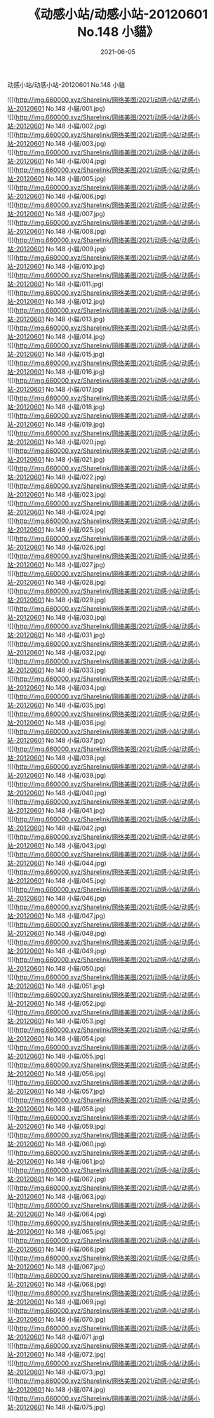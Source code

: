 ﻿---
layout: post
title:  《动感小站/动感小站-20120601 No.148 小貓》
date:   2021-06-05
img: http://img.660000.xyz/Sharelink/网络美图/2021/动感小站/动感小站-20120601 No.148 小貓/000.jpg
categories: [美女, 清纯, 唯美]
---

动感小站/动感小站-20120601 No.148 小貓

 ![](http://img.660000.xyz/Sharelink/网络美图/2021/动感小站/动感小站-20120601 No.148 小貓/001.jpg) <br>![](http://img.660000.xyz/Sharelink/网络美图/2021/动感小站/动感小站-20120601 No.148 小貓/002.jpg) <br>![](http://img.660000.xyz/Sharelink/网络美图/2021/动感小站/动感小站-20120601 No.148 小貓/003.jpg) <br>![](http://img.660000.xyz/Sharelink/网络美图/2021/动感小站/动感小站-20120601 No.148 小貓/004.jpg) <br>![](http://img.660000.xyz/Sharelink/网络美图/2021/动感小站/动感小站-20120601 No.148 小貓/005.jpg) <br>![](http://img.660000.xyz/Sharelink/网络美图/2021/动感小站/动感小站-20120601 No.148 小貓/006.jpg) <br>![](http://img.660000.xyz/Sharelink/网络美图/2021/动感小站/动感小站-20120601 No.148 小貓/007.jpg) <br>![](http://img.660000.xyz/Sharelink/网络美图/2021/动感小站/动感小站-20120601 No.148 小貓/008.jpg) <br>![](http://img.660000.xyz/Sharelink/网络美图/2021/动感小站/动感小站-20120601 No.148 小貓/009.jpg) <br>![](http://img.660000.xyz/Sharelink/网络美图/2021/动感小站/动感小站-20120601 No.148 小貓/010.jpg) <br>![](http://img.660000.xyz/Sharelink/网络美图/2021/动感小站/动感小站-20120601 No.148 小貓/011.jpg) <br>![](http://img.660000.xyz/Sharelink/网络美图/2021/动感小站/动感小站-20120601 No.148 小貓/012.jpg) <br>![](http://img.660000.xyz/Sharelink/网络美图/2021/动感小站/动感小站-20120601 No.148 小貓/013.jpg) <br>![](http://img.660000.xyz/Sharelink/网络美图/2021/动感小站/动感小站-20120601 No.148 小貓/014.jpg) <br>![](http://img.660000.xyz/Sharelink/网络美图/2021/动感小站/动感小站-20120601 No.148 小貓/015.jpg) <br>![](http://img.660000.xyz/Sharelink/网络美图/2021/动感小站/动感小站-20120601 No.148 小貓/016.jpg) <br>![](http://img.660000.xyz/Sharelink/网络美图/2021/动感小站/动感小站-20120601 No.148 小貓/017.jpg) <br>![](http://img.660000.xyz/Sharelink/网络美图/2021/动感小站/动感小站-20120601 No.148 小貓/018.jpg) <br>![](http://img.660000.xyz/Sharelink/网络美图/2021/动感小站/动感小站-20120601 No.148 小貓/019.jpg) <br>![](http://img.660000.xyz/Sharelink/网络美图/2021/动感小站/动感小站-20120601 No.148 小貓/020.jpg) <br>![](http://img.660000.xyz/Sharelink/网络美图/2021/动感小站/动感小站-20120601 No.148 小貓/021.jpg) <br>![](http://img.660000.xyz/Sharelink/网络美图/2021/动感小站/动感小站-20120601 No.148 小貓/022.jpg) <br>![](http://img.660000.xyz/Sharelink/网络美图/2021/动感小站/动感小站-20120601 No.148 小貓/023.jpg) <br>![](http://img.660000.xyz/Sharelink/网络美图/2021/动感小站/动感小站-20120601 No.148 小貓/024.jpg) <br>![](http://img.660000.xyz/Sharelink/网络美图/2021/动感小站/动感小站-20120601 No.148 小貓/025.jpg) <br>![](http://img.660000.xyz/Sharelink/网络美图/2021/动感小站/动感小站-20120601 No.148 小貓/026.jpg) <br>![](http://img.660000.xyz/Sharelink/网络美图/2021/动感小站/动感小站-20120601 No.148 小貓/027.jpg) <br>![](http://img.660000.xyz/Sharelink/网络美图/2021/动感小站/动感小站-20120601 No.148 小貓/028.jpg) <br>![](http://img.660000.xyz/Sharelink/网络美图/2021/动感小站/动感小站-20120601 No.148 小貓/029.jpg) <br>![](http://img.660000.xyz/Sharelink/网络美图/2021/动感小站/动感小站-20120601 No.148 小貓/030.jpg) <br>![](http://img.660000.xyz/Sharelink/网络美图/2021/动感小站/动感小站-20120601 No.148 小貓/031.jpg) <br>![](http://img.660000.xyz/Sharelink/网络美图/2021/动感小站/动感小站-20120601 No.148 小貓/032.jpg) <br>![](http://img.660000.xyz/Sharelink/网络美图/2021/动感小站/动感小站-20120601 No.148 小貓/033.jpg) <br>![](http://img.660000.xyz/Sharelink/网络美图/2021/动感小站/动感小站-20120601 No.148 小貓/034.jpg) <br>![](http://img.660000.xyz/Sharelink/网络美图/2021/动感小站/动感小站-20120601 No.148 小貓/035.jpg) <br>![](http://img.660000.xyz/Sharelink/网络美图/2021/动感小站/动感小站-20120601 No.148 小貓/036.jpg) <br>![](http://img.660000.xyz/Sharelink/网络美图/2021/动感小站/动感小站-20120601 No.148 小貓/037.jpg) <br>![](http://img.660000.xyz/Sharelink/网络美图/2021/动感小站/动感小站-20120601 No.148 小貓/038.jpg) <br>![](http://img.660000.xyz/Sharelink/网络美图/2021/动感小站/动感小站-20120601 No.148 小貓/039.jpg) <br>![](http://img.660000.xyz/Sharelink/网络美图/2021/动感小站/动感小站-20120601 No.148 小貓/040.jpg) <br>![](http://img.660000.xyz/Sharelink/网络美图/2021/动感小站/动感小站-20120601 No.148 小貓/041.jpg) <br>![](http://img.660000.xyz/Sharelink/网络美图/2021/动感小站/动感小站-20120601 No.148 小貓/042.jpg) <br>![](http://img.660000.xyz/Sharelink/网络美图/2021/动感小站/动感小站-20120601 No.148 小貓/043.jpg) <br>![](http://img.660000.xyz/Sharelink/网络美图/2021/动感小站/动感小站-20120601 No.148 小貓/044.jpg) <br>![](http://img.660000.xyz/Sharelink/网络美图/2021/动感小站/动感小站-20120601 No.148 小貓/045.jpg) <br>![](http://img.660000.xyz/Sharelink/网络美图/2021/动感小站/动感小站-20120601 No.148 小貓/046.jpg) <br>![](http://img.660000.xyz/Sharelink/网络美图/2021/动感小站/动感小站-20120601 No.148 小貓/047.jpg) <br>![](http://img.660000.xyz/Sharelink/网络美图/2021/动感小站/动感小站-20120601 No.148 小貓/048.jpg) <br>![](http://img.660000.xyz/Sharelink/网络美图/2021/动感小站/动感小站-20120601 No.148 小貓/049.jpg) <br>![](http://img.660000.xyz/Sharelink/网络美图/2021/动感小站/动感小站-20120601 No.148 小貓/050.jpg) <br>![](http://img.660000.xyz/Sharelink/网络美图/2021/动感小站/动感小站-20120601 No.148 小貓/051.jpg) <br>![](http://img.660000.xyz/Sharelink/网络美图/2021/动感小站/动感小站-20120601 No.148 小貓/052.jpg) <br>![](http://img.660000.xyz/Sharelink/网络美图/2021/动感小站/动感小站-20120601 No.148 小貓/053.jpg) <br>![](http://img.660000.xyz/Sharelink/网络美图/2021/动感小站/动感小站-20120601 No.148 小貓/054.jpg) <br>![](http://img.660000.xyz/Sharelink/网络美图/2021/动感小站/动感小站-20120601 No.148 小貓/055.jpg) <br>![](http://img.660000.xyz/Sharelink/网络美图/2021/动感小站/动感小站-20120601 No.148 小貓/056.jpg) <br>![](http://img.660000.xyz/Sharelink/网络美图/2021/动感小站/动感小站-20120601 No.148 小貓/057.jpg) <br>![](http://img.660000.xyz/Sharelink/网络美图/2021/动感小站/动感小站-20120601 No.148 小貓/058.jpg) <br>![](http://img.660000.xyz/Sharelink/网络美图/2021/动感小站/动感小站-20120601 No.148 小貓/059.jpg) <br>![](http://img.660000.xyz/Sharelink/网络美图/2021/动感小站/动感小站-20120601 No.148 小貓/060.jpg) <br>![](http://img.660000.xyz/Sharelink/网络美图/2021/动感小站/动感小站-20120601 No.148 小貓/061.jpg) <br>![](http://img.660000.xyz/Sharelink/网络美图/2021/动感小站/动感小站-20120601 No.148 小貓/062.jpg) <br>![](http://img.660000.xyz/Sharelink/网络美图/2021/动感小站/动感小站-20120601 No.148 小貓/063.jpg) <br>![](http://img.660000.xyz/Sharelink/网络美图/2021/动感小站/动感小站-20120601 No.148 小貓/064.jpg) <br>![](http://img.660000.xyz/Sharelink/网络美图/2021/动感小站/动感小站-20120601 No.148 小貓/065.jpg) <br>![](http://img.660000.xyz/Sharelink/网络美图/2021/动感小站/动感小站-20120601 No.148 小貓/066.jpg) <br>![](http://img.660000.xyz/Sharelink/网络美图/2021/动感小站/动感小站-20120601 No.148 小貓/067.jpg) <br>![](http://img.660000.xyz/Sharelink/网络美图/2021/动感小站/动感小站-20120601 No.148 小貓/068.jpg) <br>![](http://img.660000.xyz/Sharelink/网络美图/2021/动感小站/动感小站-20120601 No.148 小貓/069.jpg) <br>![](http://img.660000.xyz/Sharelink/网络美图/2021/动感小站/动感小站-20120601 No.148 小貓/070.jpg) <br>![](http://img.660000.xyz/Sharelink/网络美图/2021/动感小站/动感小站-20120601 No.148 小貓/071.jpg) <br>![](http://img.660000.xyz/Sharelink/网络美图/2021/动感小站/动感小站-20120601 No.148 小貓/072.jpg) <br>![](http://img.660000.xyz/Sharelink/网络美图/2021/动感小站/动感小站-20120601 No.148 小貓/073.jpg) <br>![](http://img.660000.xyz/Sharelink/网络美图/2021/动感小站/动感小站-20120601 No.148 小貓/074.jpg) <br>![](http://img.660000.xyz/Sharelink/网络美图/2021/动感小站/动感小站-20120601 No.148 小貓/075.jpg) <br>